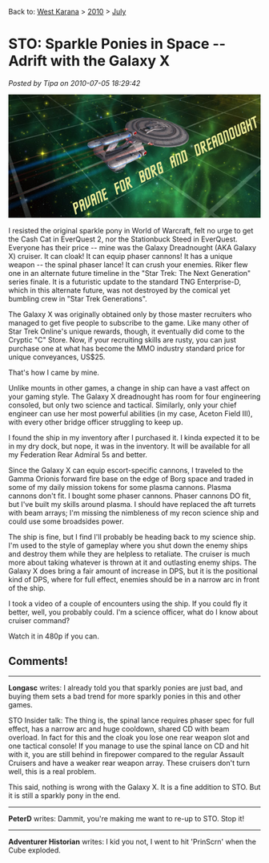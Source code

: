 Back to: [West Karana](/posts/westkarana.md) > [2010](/posts/2010/westkarana.md) > [July](./westkarana.md)
# STO: Sparkle Ponies in Space -- Adrift with the Galaxy X

*Posted by Tipa on 2010-07-05 18:29:42*

![](../../../uploads/2010/07/GameClient-2010-07-05-16-45-22-02.jpg "Pavane for Borg and Dreadnought")

I resisted the original sparkle pony in World of Warcraft, felt no urge to get the Cash Cat in EverQuest 2, nor the Stationbuck Steed in EverQuest. Everyone has their price -- mine was the Galaxy Dreadnought (AKA Galaxy X) cruiser. It can cloak! It can equip phaser cannons! It has a unique weapon -- the spinal phaser lance! It can crush your enemies. Riker flew one in an alternate future timeline in the "Star Trek: The Next Generation" series finale. It is a futuristic update to the standard TNG Enterprise-D, which in this alternate future, was not destroyed by the comical yet bumbling crew in "Star Trek Generations".

The Galaxy X was originally obtained only by those master recruiters who managed to get five people to subscribe to the game. Like many other of Star Trek Online's unique rewards, though, it eventually did come to the Cryptic "C" Store. Now, if your recruiting skills are rusty, you can just purchase one at what has become the MMO industry standard price for unique conveyances, US$25.

That's how I came by mine.

Unlike mounts in other games, a change in ship can have a vast affect on your gaming style. The Galaxy X dreadnought has room for four engineering consoled, but only two science and tactical. Similarly, only your chief engineer can use her most powerful abilities (in my case, Aceton Field III), with every other bridge officer struggling to keep up.

I found the ship in my inventory after I purchased it. I kinda expected it to be in my dry dock, but nope, it was in the inventory. It will be available for all my Federation Rear Admiral 5s and better.

Since the Galaxy X can equip escort-specific cannons, I traveled to the Gamma Orionis forward fire base on the edge of Borg space and traded in some of my daily mission tokens for some plasma cannons. Plasma cannons don't fit. I bought some phaser cannons. Phaser cannons DO fit, but I've built my skills around plasma. I should have replaced the aft turrets with beam arrays; I'm missing the nimbleness of my recon science ship and could use some broadsides power.

The ship is fine, but I find I'll probably be heading back to my science ship. I'm used to the style of gameplay where you shut down the enemy ships and destroy them while they are helpless to retaliate. The cruiser is much more about taking whatever is thrown at it and outlasting enemy ships. The Galaxy X does bring a fair amount of increase in DPS, but it is the positional kind of DPS, where for full effect, enemies should be in a narrow arc in front of the ship.

I took a video of a couple of encounters using the ship. If you could fly it better, well, you probably could. I'm a science officer, what do I know about cruiser command?

Watch it in 480p if you can.



## Comments!

---

**Longasc** writes: I already told you that sparkly ponies are just bad, and buying them sets a bad trend for more sparkly ponies in this and other games.

STO Insider talk:
The thing is, the spinal lance requires phaser spec for full effect, has a narrow arc and huge cooldown, shared CD with beam overload. In fact for this and the cloak you lose one rear weapon slot and one tactical console!
If you manage to use the spinal lance on CD and hit with it, you are still behind in firepower compared to the regular Assault Cruisers and have a weaker rear weapon array. These cruisers don't turn well, this is a real problem.

This said, nothing is wrong with the Galaxy X. It is a fine addition to STO. But it is still a sparkly pony in the end.

---

**PeterD** writes: Dammit, you're making me want to re-up to STO. Stop it!

---

**Adventurer Historian** writes: I kid you not, I went to hit 'PrinScrn' when the Cube exploded.

